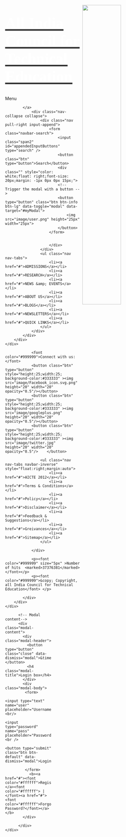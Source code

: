 
<!DOCTYPE html>
<head>
<!--<meta http-equiv="Content-Type" content="text/html; charset=iso-8859-1" />-->
<meta http-equiv="X-UA-Compatible" content="IE=edge">
    <meta name="viewport" content="width=device-width, initial-scale=1">
<title>Government Of India,All India Council for Technical Education</title>
<link href="bootstrap/css/bootstrap.css" rel="stylesheet" >
<link href="bootstrap/css/bootstrap.min.css" rel="stylesheet" >
<link href="bootstrap/css/bootstrap-responsive.css" rel="stylesheet" />
<link href="bootstrap/css/bootstrap-responsive.min.css" rel="stylesheet" >
<script type="text/javascript" src="bootstrap/js/bootstrap.js"></script>
<script type="text/javascript" src="bootstrap/js/jquery-1.7.1.min.js"></script>
<script src="https://ajax.googleapis.com/ajax/libs/jquery/3.1.1/jquery.min.js"></script>
 <script src="https://maxcdn.bootstrapcdn.com/bootstrap/3.3.7/js/bootstrap.min.js"></script>
<script type="text/javascript" src="bootstrap/js/bootstrap.min.js"></script>
<style>
	h1 {
    font-size: 50px;
	font-family:"Times New Roman", Times, serif;
	color:#ffffff;
	padding-top:30px;
}
	a:-webkit-any-link {
    color: #333;

}
	.nav-tabs {
    border-bottom: 0px solid #ddd;
	padding-left:90px;
}
.input-append, .input-prepend {
    display: inline-block;
    margin-bottom: 10px;
	padding-right:90px;
    font-size: 0;
    white-space: nowrap;
    vertical-align: middle;
}

body .modal {
    /* new custom width */
    width: 560px;
    /* must be half of the width, minus scrollbar on the left (30px) */
}
</style>
</head>

<body>
	<div class="navbar navbar-fixed-top navbar-inverse">	
		<div class="navbar-inner">
			<div class="row-fluid">
				<div class="span2"><img src="image/aicte.png" height="50%" width="50%" align="right" opacity="0.5"/></div>
				<a class="span8 " href="/"><h1>All India Council for Technical Education</h1><!---<img src="Aictetext.png" height="400"/>---></a>
				</div>
				<a class="btn btn-navbar" data-toggle="collapse" data-target=".nav-collapse">
				Menu
				<!--<span class="icon-bar"></span>
				<span class="icon-bar"></span>
				<span class="icon-bar"></span>-->
				
			</a>
				<div class="nav-collapse collapse">
					<div class="nav pull-right input-append">
						<form class="navbar-search">
							<input class="span2" id="appendedInputButtons" type="search" />
							<button class="btn" type="button">Search</button>
							<div class="" style="color: white;float: right;font-size: 20px;margin: -1px 0px 0px 15px;">		
							<!-- Trigger the modal with a button -->
							<button type="button" class="btn btn-info btn-lg" data-toggle="modal" data-target="#myModal">
								<img src="image/user.png" height="25px" width="25px">
							</button>
						</form>
					
						
						</div>
					</div>
					<ul class="nav nav-tabs">
						<li><a href="#">ADMISSIONS</a></li>
						<li><a href="#">RESEARCH</a></li>
						<li><a href="#">NEWS &amp; EVENTS</a></li>
						<li><a href="#">ABOUT US</a></li>
						<li><a href="#">BLOGS</a></li>
						<li><a href="#">NEWSLETTERS</a></li>
						<li><a href="#">QUICK LINKS</a></li>
					</ul>
				</div>
			</div>
		</div>
	</div>
	


<div class="nav navbar-fixed-bottom navbar-inverse">	
		<div class="navbar-inner">
			<div class="row-fluid">		
			
				<font color="#999999">Connect with us:</font>
				<button class="btn" type="button" style="height:25;width:25; background-color:#333333" ><img src="image/Facebook_icon.svg.png"  height="20" width="20" opacity="0.5"/></button>
				<button class="btn" type="button" style="height:25;width:25; background-color:#333333" ><img src="image/googleplus.png" height="20" width="20"  opacity="0.5"/></button>
				<button class="btn" type="button" style="height:25;width:25; background-color:#333333" ><img src="image/twitter.jpg" height="20" width="20"  opacity="0.5"/>	</button>
					
					<ul class="nav nav-tabs navbar-inverse" style="float:right;margin:auto">
						<li><a href="#">AICTE 2012</a></li>
						<li><a href="#">Terms & Conditions</a></li>
						<li><a href="#">Policy</a></li>
						<li><a href="#">Disclaimer</a></li>
						<li><a href="#">Feedback & Suggestions</a></li>
						<li><a href="#">Greivances</a></li>
						<li><a href="#">Sitemap</a></li>
					</ul>
					
				</div>
				
				<p><font color="#999999" size="5px" >Number of hits  <marked>37376381</marked></font></p>
				<p><font color="#999999">&copy; Copyright, all India Council for Technical Education</font> </p>
			
			</div>
		</div>
	</div>
</body>
</html>







<!-- Modal -->
<div class="modal fade" id="myModal" role="dialog" style="width:30%;">
	<div class="modal-dialog">

		  <!-- Modal content-->
		  <div class="modal-content">
			<div class="modal-header">
			  <button type="button" class="close" data-dismiss="modal">&times;</button>
			  <h4 class="modal-title">Login box</h4>
			</div>
			<div class="modal-body">
			 <form>
					<input type="text" name="user" placeholder="Username"><br/>
					<input type="password" name="pass" placeholder="Password"><br />
				    <button type="submit" class="btn btn-default" data-dismiss="modal">Login</button>
				  						
			 </form>
			   <b><a href="#"><font color="#ffffff">Register</font></a><font color="#ffffff"> | </font><a href="#"><font color="#ffffff">Forgot Password?</font></a></b>
			</div>
			
		  </div>
	</div>
</div>
